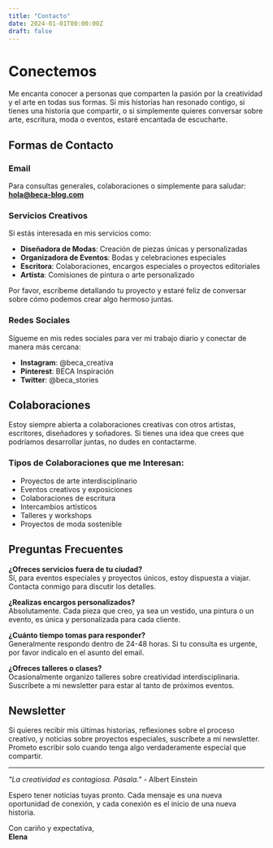 ```yaml
---
title: "Contacto"
date: 2024-01-01T00:00:00Z
draft: false
---
```


# Conectemos

Me encanta conocer a personas que comparten la pasión por la creatividad y el arte en todas sus formas. Si mis historias han resonado contigo, si tienes una historia que compartir, o si simplemente quieres conversar sobre arte, escritura, moda o eventos, estaré encantada de escucharte.

## Formas de Contacto

### Email
Para consultas generales, colaboraciones o simplemente para saludar:  
**hola@beca-blog.com**

### Servicios Creativos

Si estás interesada en mis servicios como:

- **Diseñadora de Modas**: Creación de piezas únicas y personalizadas
- **Organizadora de Eventos**: Bodas y celebraciones especiales
- **Escritora**: Colaboraciones, encargos especiales o proyectos editoriales
- **Artista**: Comisiones de pintura o arte personalizado

Por favor, escríbeme detallando tu proyecto y estaré feliz de conversar sobre cómo podemos crear algo hermoso juntas.

### Redes Sociales

Sígueme en mis redes sociales para ver mi trabajo diario y conectar de manera más cercana:

- **Instagram**: @beca_creativa
- **Pinterest**: BECA Inspiración
- **Twitter**: @beca_stories

## Colaboraciones

Estoy siempre abierta a colaboraciones creativas con otros artistas, escritores, diseñadores y soñadores. Si tienes una idea que crees que podríamos desarrollar juntas, no dudes en contactarme.

### Tipos de Colaboraciones que me Interesan:

- Proyectos de arte interdisciplinario
- Eventos creativos y exposiciones
- Colaboraciones de escritura
- Intercambios artísticos
- Talleres y workshops
- Proyectos de moda sostenible

## Preguntas Frecuentes

**¿Ofreces servicios fuera de tu ciudad?**  
Sí, para eventos especiales y proyectos únicos, estoy dispuesta a viajar. Contacta conmigo para discutir los detalles.

**¿Realizas encargos personalizados?**  
Absolutamente. Cada pieza que creo, ya sea un vestido, una pintura o un evento, es única y personalizada para cada cliente.

**¿Cuánto tiempo tomas para responder?**  
Generalmente respondo dentro de 24-48 horas. Si tu consulta es urgente, por favor indícalo en el asunto del email.

**¿Ofreces talleres o clases?**  
Ocasionalmente organizo talleres sobre creatividad interdisciplinaria. Suscríbete a mi newsletter para estar al tanto de próximos eventos.

## Newsletter

Si quieres recibir mis últimas historias, reflexiones sobre el proceso creativo, y noticias sobre proyectos especiales, suscríbete a mi newsletter. Prometo escribir solo cuando tenga algo verdaderamente especial que compartir.

---

*"La creatividad es contagiosa. Pásala."* - Albert Einstein

Espero tener noticias tuyas pronto. Cada mensaje es una nueva oportunidad de conexión, y cada conexión es el inicio de una nueva historia.

Con cariño y expectativa,  
**Elena**


